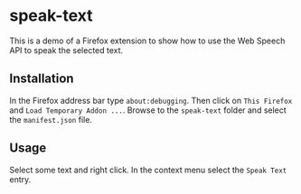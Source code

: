 # speak-text

This is a demo of a Firefox extension to show how to use
the Web Speech API to speak the selected text.

## Installation

In the Firefox address bar type `about:debugging`. Then
click on `This Firefox` and `Load Temporary Addon ...`.
Browse to the `speak-text` folder and select the
`manifest.json` file.

## Usage

Select some text and right click. In the context menu
select the `Speak Text` entry.
